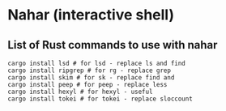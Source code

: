 # Nahar (interactive shell)
## List of Rust commands to use with nahar
```
cargo install lsd # for lsd - replace ls and find
cargo install ripgrep # for rg - replace grep
cargo install skim # for sk - replace find and 
cargo install peep # for peep - replace less
cargo install hexyl # for hexyl - useful
cargo install tokei # for tokei - replace sloccount
```
